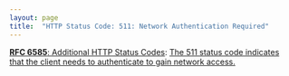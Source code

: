 ```yaml
---
layout: page
title:  "HTTP Status Code: 511: Network Authentication Required"
---
```


[**RFC 6585**: Additional HTTP Status Codes](/specs/IETF/RFC/6585 "This document specifies additional HyperText Transfer Protocol (HTTP) status codes for a variety of common situations."): [The 511 status code indicates that the client needs to authenticate to gain network access.](http://tools.ietf.org/html/rfc6585#section-6)

